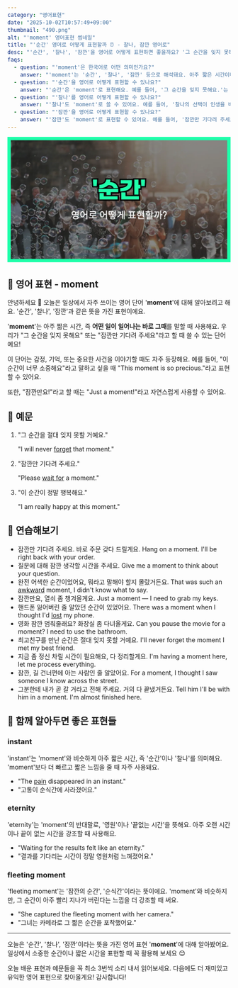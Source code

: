 ```yaml
---
category: "영어표현"
date: "2025-10-02T10:57:49+09:00"
thumbnail: "490.png"
alt: "'moment' 영어표현 썸네일"
title: "'순간' 영어로 어떻게 표현할까 ⏰ - 찰나, 잠깐 영어로"
desc: "'순간', '찰나', '잠깐'을 영어로 어떻게 표현하면 좋을까요? '그 순간을 잊지 못해요.', '잠깐만 기다려 주세요.' 등을 영어로 표현하는 법을 배워봅시다. 다양한 예문을 통해서 연습하고 본인의 표현으로 만들어 보세요."
faqs: 
  - question: "'moment'은 한국어로 어떤 의미인가요?"
    answer: "'moment'는 '순간', '찰나', '잠깐' 등으로 해석돼요. 아주 짧은 시간이나 특별한 시점을 말할 때 자주 써요."
  - question: "'순간'을 영어로 어떻게 표현할 수 있나요?"
    answer: "'순간'은 'moment'로 표현해요. 예를 들어, '그 순간을 잊지 못해요.'는 'I can't forget that moment.'라고 해요."
  - question: "'찰나'를 영어로 어떻게 표현할 수 있나요?"
    answer: "'찰나'도 'moment'로 쓸 수 있어요. 예를 들어, '찰나의 선택이 인생을 바꿨어요.'는 'A moment's decision changed my life.'라고 해요."
  - question: "'잠깐'을 영어로 어떻게 표현할 수 있나요?"
    answer: "'잠깐'도 'moment'로 표현할 수 있어요. 예를 들어, '잠깐만 기다려 주세요.'는 'Wait a moment, please.'라고 말해요."
---
```


!['moment' 영어표현](./490.png)

## 🌟 영어 표현 - moment

안녕하세요 👋 오늘은 일상에서 자주 쓰이는 영어 단어 '**moment**'에 대해 알아보려고 해요. '순간', '찰나', '잠깐'과 같은 뜻을 가진 표현이에요.

'**moment**'는 아주 짧은 시간, 즉 **어떤 일이 일어나는 바로 그때**를 말할 때 사용해요. 우리가 "그 순간을 잊지 못해요" 또는 "잠깐만 기다려 주세요"라고 할 때 쓸 수 있는 단어예요!

이 단어는 감정, 기억, 또는 중요한 사건을 이야기할 때도 자주 등장해요. 예를 들어, "이 순간이 너무 소중해요"라고 말하고 싶을 때 "This moment is so precious."라고 표현할 수 있어요.

또한, "잠깐만요!"라고 할 때는 "Just a moment!"라고 자연스럽게 사용할 수 있어요.

## 📖 예문

1. "그 순간을 절대 잊지 못할 거예요."

   "I will never [forget](/blog/in-english/023.forget/) that moment."

2. "잠깐만 기다려 주세요."

   "Please [wait for](/blog/in-english/377.wait-for/) a moment."

3. "이 순간이 정말 행복해요."

   "I am really happy at this moment."



## 💬 연습해보기

<ul data-interactive-list>

  <li data-interactive-item>
    <span data-toggler>잠깐만 기다려 주세요. 바로 주문 갖다 드릴게요.</span>
    <span data-answer>Hang on a moment. I'll be right back with your order.</span>
  </li>

  <li data-interactive-item>
    <span data-toggler>질문에 대해 잠깐 생각할 시간을 주세요.</span>
    <span data-answer>Give me a moment to think about your question.</span>
  </li>

  <li data-interactive-item>
    <span data-toggler>완전 어색한 순간이었어요, 뭐라고 말해야 할지 몰랐거든요.</span>
    <span data-answer>That was such an <a href="/blog/in-english/124.awkward/">awkward</a> moment, I didn't know what to say.</span>
  </li>

  <li data-interactive-item>
    <span data-toggler>잠깐만요, 열쇠 좀 챙겨올게요.</span>
    <span data-answer>Just a moment — I need to grab my keys.</span>
  </li>

  <li data-interactive-item>
    <span data-toggler>핸드폰 잃어버린 줄 알았던 순간이 있었어요.</span>
    <span data-answer>There was a moment when I thought I'd <a href="/blog/in-english/457.lose/">lost</a> my phone.</span>
  </li>

  <li data-interactive-item>
    <span data-toggler>영화 잠깐 멈춰줄래요? 화장실 좀 다녀올게요.</span>
    <span data-answer>Can you pause the movie for a moment? I need to use the bathroom.</span>
  </li>

  <li data-interactive-item>
    <span data-toggler>최고친구를 만난 순간은 절대 잊지 못할 거예요.</span>
    <span data-answer>I'll never forget the moment I met my best friend.</span>
  </li>

  <li data-interactive-item>
    <span data-toggler>지금 좀 정신 차릴 시간이 필요해요, 다 정리할게요.</span>
    <span data-answer>I'm having a moment here, let me process everything.</span>
  </li>

  <li data-interactive-item>
    <span data-toggler>잠깐, 길 건너편에 아는 사람인 줄 알았어요.</span>
    <span data-answer>For a moment, I thought I saw someone I know across the street.</span>
  </li>

  <li data-interactive-item>
    <span data-toggler>그분한테 내가 곧 갈 거라고 전해 주세요. 거의 다 끝냈거든요.</span>
    <span data-answer>Tell him I'll be with him in a moment. I'm almost finished here.</span>
  </li>

</ul>

## 🤝 함께 알아두면 좋은 표현들

### instant

'instant'는 'moment'와 비슷하게 아주 짧은 시간, 즉 '순간'이나 '찰나'를 의미해요. 'moment'보다 더 빠르고 짧은 느낌을 줄 때 자주 사용돼요.

- "The [pain](/blog/in-english/573.pain/) disappeared in an instant."
- "고통이 순식간에 사라졌어요."

### eternity

'eternity'는 'moment'의 반대말로, '영원'이나 '끝없는 시간'을 뜻해요. 아주 오랜 시간이나 끝이 없는 시간을 강조할 때 사용해요.

- "Waiting for the results felt like an eternity."
- "결과를 기다리는 시간이 정말 영원처럼 느껴졌어요."

### fleeting moment

'fleeting moment'는 '잠깐의 순간', '순식간'이라는 뜻이에요. 'moment'와 비슷하지만, 그 순간이 아주 빨리 지나가 버린다는 느낌을 더 강조할 때 써요.

- "She captured the fleeting moment with her camera."
- "그녀는 카메라로 그 짧은 순간을 포착했어요."

---

오늘은 '순간', '찰나', '잠깐'이라는 뜻을 가진 영어 표현 '**moment**'에 대해 알아봤어요. 일상에서 소중한 순간이나 짧은 시간을 표현할 때 꼭 활용해 보세요 😊

오늘 배운 표현과 예문들을 꼭 최소 3번씩 소리 내서 읽어보세요. 다음에도 더 재미있고 유익한 영어 표현으로 찾아올게요! 감사합니다!

